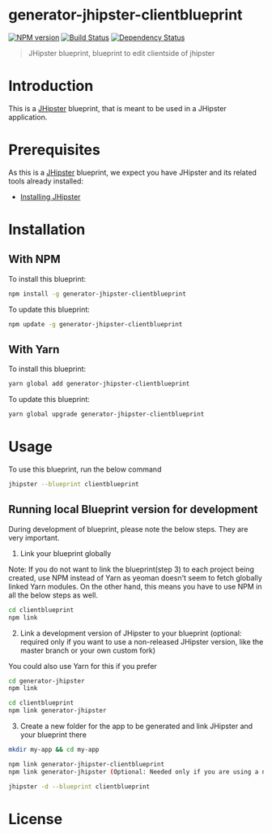 # generator-jhipster-clientblueprint
[![NPM version][npm-image]][npm-url] [![Build Status][travis-image]][travis-url] [![Dependency Status][daviddm-image]][daviddm-url]
> JHipster blueprint, blueprint to edit clientside of jhipster

# Introduction

This is a [JHipster](https://www.jhipster.tech/) blueprint, that is meant to be used in a JHipster application.

# Prerequisites

As this is a [JHipster](https://www.jhipster.tech/) blueprint, we expect you have JHipster and its related tools already installed:

- [Installing JHipster](https://www.jhipster.tech/installation/)

# Installation

## With NPM

To install this blueprint:

```bash
npm install -g generator-jhipster-clientblueprint
```

To update this blueprint:

```bash
npm update -g generator-jhipster-clientblueprint
```

## With Yarn

To install this blueprint:

```bash
yarn global add generator-jhipster-clientblueprint
```

To update this blueprint:

```bash
yarn global upgrade generator-jhipster-clientblueprint
```

# Usage

To use this blueprint, run the below command

```bash
jhipster --blueprint clientblueprint
```


## Running local Blueprint version for development

During development of blueprint, please note the below steps. They are very important.

1. Link your blueprint globally 

Note: If you do not want to link the blueprint(step 3) to each project being created, use NPM instead of Yarn as yeoman doesn't seem to fetch globally linked Yarn modules. On the other hand, this means you have to use NPM in all the below steps as well.

```bash
cd clientblueprint
npm link
```

2. Link a development version of JHipster to your blueprint (optional: required only if you want to use a non-released JHipster version, like the master branch or your own custom fork)

You could also use Yarn for this if you prefer

```bash
cd generator-jhipster
npm link

cd clientblueprint
npm link generator-jhipster
```

3. Create a new folder for the app to be generated and link JHipster and your blueprint there

```bash
mkdir my-app && cd my-app

npm link generator-jhipster-clientblueprint
npm link generator-jhipster (Optional: Needed only if you are using a non-released JHipster version)

jhipster -d --blueprint clientblueprint

```

# License



[npm-image]: https://img.shields.io/npm/v/generator-jhipster-clientblueprint.svg
[npm-url]: https://npmjs.org/package/generator-jhipster-clientblueprint
[travis-image]: https://travis-ci.org/ikechuku/generator-jhipster-clientblueprint.svg?branch=master
[travis-url]: https://travis-ci.org/ikechuku/generator-jhipster-clientblueprint
[daviddm-image]: https://david-dm.org/ikechuku/generator-jhipster-clientblueprint.svg?theme=shields.io
[daviddm-url]: https://david-dm.org/ikechuku/generator-jhipster-clientblueprint
